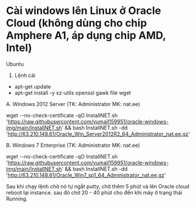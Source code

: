 # Cài windows lên Linux ở Oracle Cloud (không dùng cho chip Amphere A1, áp dụng chip AMD, Intel)


Ubuntu
1. Lệnh cài

- apt-get update
- apt-get install -y xz-utils openssl gawk file wget

A. Windows 2012 Server (TK: Administrator MK: nat.ee)

wget --no-check-certificate -qO InstallNET.sh 'https://raw.githubusercontent.com/vumail159951/oracle-windows-img/main/InstallNET.sh' && bash InstallNET.sh -dd 'http://63.210.148.61/Oracle_Win_Server2012R2_64_Administrator_nat.ee.gz'

B. Windows 7 Enterprise (TK: Administrator MK: nat.ee)

wget --no-check-certificate -qO InstallNET.sh 'https://raw.githubusercontent.com/vumail159951/oracle-windows-img/main/InstallNET.sh' && bash InstallNET.sh -dd 'http://63.210.148.61/Oracle_Win7_sp1_64_Administrator_nat.ee.gz'


Sau khi chạy lệnh chờ nó tự ngắt putty, chờ thêm 5 phút và lên Oracle cloud reboot lại instance. sau đó chờ 20 - 40 phút cho đến khi máy ở trạng thái Running.
